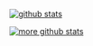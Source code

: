 
[![github stats](https://github-readme-stats.vercel.app/api?username=eylles&show_icons=true&theme=github_dark)](https://github.com/eylles)

[![more github stats](https://github-readme-stats.vercel.app/api/top-langs/?username=eylles&exclude_repo=breeze-hacked-cursor-theme,slickgreeter-pywal,plymouth-blood-fallen,plymouth-preview,Mate-Dynamic-Panel-Transparency,NoHarm&layout=compact&theme=github_dark)](https://github.com/eylles)

<!--
**eylles/eylles** is a ✨ _special_ ✨ repository because its `README.md` (this file) appears on your GitHub profile.

### Hi there 👋
Here are some ideas to get you started:

- 🔭 I’m currently working on ...
- 🌱 I’m currently learning ...
- 👯 I’m looking to collaborate on ...
- 🤔 I’m looking for help with ...
- 💬 Ask me about ...
- 📫 How to reach me: ...
- 😄 Pronouns: ...
- ⚡ Fun fact: ...
-->
